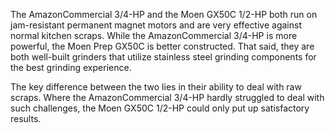 The AmazonCommercial 3/4-HP and the Moen GX50C 1/2-HP both run on jam-resistant permanent magnet motors and are very effective against normal kitchen scraps. While the AmazonCommercial 3/4-HP is more powerful, the Moen Prep GX50C is better constructed. That said, they are both well-built grinders that utilize stainless steel grinding components for the best grinding experience.

The key difference between the two lies in their ability to deal with raw scraps. Where the AmazonCommercial 3/4-HP hardly struggled to deal with such challenges, the Moen GX50C 1/2-HP could only put up satisfactory results.